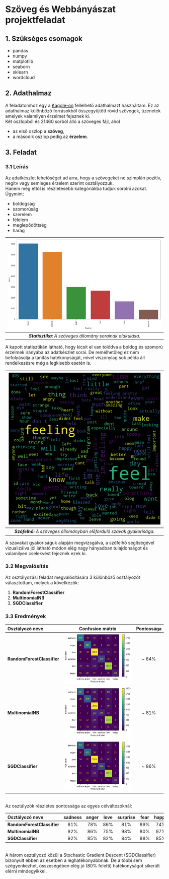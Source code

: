 # Szöveg és Webbányászat projektfeladat

## 1. Szükséges csomagok
* pandas
* numpy
* matplotlib
* seaborn
* sklearn
* wordcloud

## 2. Adathalmaz
A feladatomhoz egy a [Kaggle-ön](https://www.kaggle.com/ishantjuyal/emotions-in-text) fellelhető adathalmazt használtam. Ez az adathalmaz különböző forrásokból összegyűjtött rövid szövegek, üzenetek amelyek valamilyen érzelmet fejeznek ki.\
Két oszlopból és 21460 sorból álló a szöveges fájl, ahol
* az első oszlop a **szöveg**, 
* a második oszlop pedig az **érzelem**.

## 3. Feladat

### 3.1 Leírás
Az adatkészlet lehetőséget ad arra, hogy a szövegeket ne szimplán pozitív, negítv vagy semleges érzelem szerint osztályozzuk.\
Hanem még ettől is részletesebb kategóriákba tudjuk sorolni azokat.
Úgymint: 
* boldogság
* szomorúság
* szerelem
* félelem
* meglepődöttség
* harag

| ![Statisztika](./images/stat.png) |
| :---: |
| _**Statisztika:** A szöveges állomány sorainak alakulása._ |

A kapott statisztikán látható, hogy kicsit el van tolódva a boldog és szomorú érzelmek irányába az adatkészlet sorai. De remélhetőleg ez nem befolyásolja a tanítás hatékonyságát, mivel viszonylag sok példa áll rendelkezésre még a legkisebb esetén is.


| ![Statisztika](./images/cloud.png) |
| :---: |
| _**Szófelhő:** A szöveges állományban előforduló szavak gyakorisága._ |

A szavakat gyakoriságuk alapján megvizsgálva, a szófelhő segítségével vizualizálva jól látható módon elég nagy hányadban tulajdonságot és valamilyen cselekvést fejeznek ezek ki.

### 3.2 Megvalósítás

Az osztályozási feladat megvalósítására 3 különböző osztályozót választottam, melyek a következők:
1. **RandomForestClassifier**
2. **MultinomialNB**
3. **SGDClassifier**

### 3.3 Eredmények
| Osztályozó neve |  Confusion mátrix  | Pontossága |
| :---        |    :----:   | :---: |
| **RandomForestClassifier** | ![RandomForestClassifier](./images/cm_rf.png) | ~ 84% |
| **MultinomialNB** | ![MultinomialNB](./images/cm_mnb.png) | ~ 81% |
| **SGDClassifier** | ![SGDClassifier](./images/cm_sgd.png) | ~ 86% |

\
Az osztályzók részletes pontossága az egyes célváltozóknál:


| Osztályozó neve | sadness | anger | love | surprise | fear | happy | Összesítve | 
| :--- | :----: | :---: | :---: | :---: | :---: | :---: | :---: |
| **RandomForestClassifier** | 81% | 78% | 86% | 81% | 89% | 74% | 84% |
| **MultinomialNB** | 92% | 86% | 75% | 98% | 80% | 97% | 81% |
| **SGDClassifier** | 92% | 85% | 82% | 84% | 88% | 85% | 86% |

\
A három osztályozó közül a Stochastic Gradient Descent (SGDClassifier) bizonyult ebben az esetben a leghatékonyabbnak. De a többi sem szégyenkezhet, összeségében elég jó (80% feletti) hatékonyságot sikerült elérni mindegyikkel.